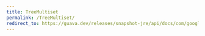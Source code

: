```yaml
---
title: TreeMultiset
permalink: /TreeMultiset/
redirect_to: https://guava.dev/releases/snapshot-jre/api/docs/com/google/common/collect/TreeMultiset.html
---
```

